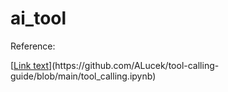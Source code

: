 # ai_tool

Reference:

[[Link text]([https://www.example.com](https://www.youtube.com/watch?v=gMeTK6zzaO4&ab_channel=AdamLucek))](https://github.com/ALucek/tool-calling-guide/blob/main/tool_calling.ipynb)
